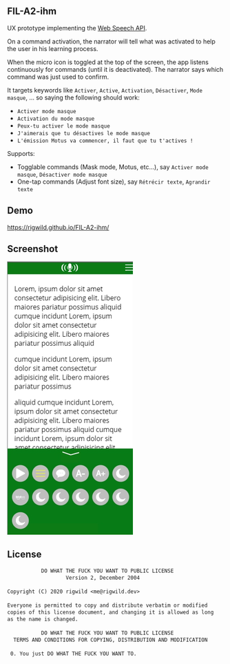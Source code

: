 ## FIL-A2-ihm

UX prototype implementing the [Web Speech API](https://developer.mozilla.org/en-US/docs/Web/API/Web_Speech_API/Using_the_Web_Speech_API).

On a command activation, the narrator will tell what was activated to help the user in his learning process.

When the micro icon is toggled at the top of the screen, the app listens continuously for commands (until it is deactivated). The narrator says which command was just used to confirm.

It targets keywords like `Activer`, `Active`, `Activation`, `Désactiver`, `Mode masque`, ... so saying the following should work:

 - `Activer mode masque`
 - `Activation du mode masque`
 - `Peux-tu activer le mode masque`
 - `J'aimerais que tu désactives le mode masque`
 - `L'émission Motus va commencer, il faut que tu t'actives !`

Supports:

 - Togglable commands (Mask mode, Motus, etc...), say `Activer mode masque`, `Désactiver mode masque`
 - One-tap commands (Adjust font size), say `Rétrécir texte`, `Agrandir texte`

## Demo

https://rigwild.github.io/FIL-A2-ihm/

## Screenshot

![screenshot](./screenshot.jpg)

## License

```
           DO WHAT THE FUCK YOU WANT TO PUBLIC LICENSE
                   Version 2, December 2004
 
Copyright (C) 2020 rigwild <me@rigwild.dev>

Everyone is permitted to copy and distribute verbatim or modified
copies of this license document, and changing it is allowed as long
as the name is changed.
 
           DO WHAT THE FUCK YOU WANT TO PUBLIC LICENSE
  TERMS AND CONDITIONS FOR COPYING, DISTRIBUTION AND MODIFICATION

 0. You just DO WHAT THE FUCK YOU WANT TO.
```
